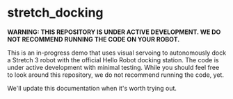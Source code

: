 # stretch_docking

**WARNING: THIS REPOSITORY IS UNDER ACTIVE DEVELOPMENT. WE DO NOT RECOMMEND RUNNING THE CODE ON YOUR ROBOT.**

This is an in-progress demo that uses visual servoing to autonomously dock a Stretch 3 robot with the official Hello Robot docking station. The code is under active development with minimal testing. While you should feel free to look around this repository, we do not recommend running the code, yet.

We'll update this documentation when it's worth trying out. 
